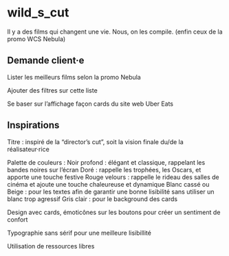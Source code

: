 # wild_s_cut

Il y a des films qui changent une vie. 
Nous, on les compile.
(enfin ceux de la promo WCS Nebula)

## Demande client·e

Lister les meilleurs films selon la promo Nebula

Ajouter des filtres sur cette liste

Se baser sur l’affichage façon cards du site web Uber Eats


## Inspirations

Titre : inspiré de la “director’s cut”, soit la vision finale du/de la réalisateur·rice

Palette de couleurs : 
Noir profond : élégant et classique, rappelant les bandes noires sur l’écran
Doré : rappelle les trophées, les Oscars, et apporte une touche festive
Rouge velours : rappelle le rideau des salles de cinéma et ajoute une touche chaleureuse et dynamique
Blanc cassé ou Beige : pour les textes afin de garantir une bonne lisibilité sans utiliser un blanc trop agressif
Gris clair : pour le background des cards

Design avec cards, émoticônes sur les boutons pour créer un sentiment de confort

Typographie sans sérif pour une meilleure lisibillité

Utilisation de ressources libres
